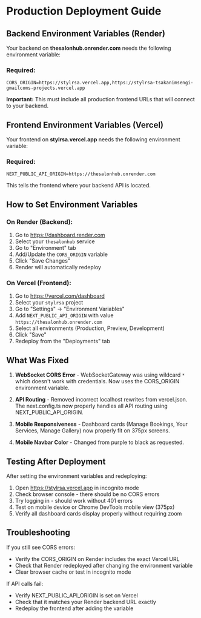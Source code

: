 # Production Deployment Guide

## Backend Environment Variables (Render)

Your backend on **thesalonhub.onrender.com** needs the following environment variable:

### Required:
```
CORS_ORIGIN=https://stylrsa.vercel.app,https://stylrsa-tsakanimsengi-gmailcoms-projects.vercel.app
```

**Important:** This must include all production frontend URLs that will connect to your backend.

## Frontend Environment Variables (Vercel)

Your frontend on **stylrsa.vercel.app** needs the following environment variable:

### Required:
```
NEXT_PUBLIC_API_ORIGIN=https://thesalonhub.onrender.com
```

This tells the frontend where your backend API is located.

## How to Set Environment Variables

### On Render (Backend):
1. Go to https://dashboard.render.com
2. Select your `thesalonhub` service
3. Go to "Environment" tab
4. Add/Update the `CORS_ORIGIN` variable
5. Click "Save Changes"
6. Render will automatically redeploy

### On Vercel (Frontend):
1. Go to https://vercel.com/dashboard
2. Select your `stylrsa` project
3. Go to "Settings" → "Environment Variables"
4. Add `NEXT_PUBLIC_API_ORIGIN` with value `https://thesalonhub.onrender.com`
5. Select all environments (Production, Preview, Development)
6. Click "Save"
7. Redeploy from the "Deployments" tab

## What Was Fixed

1. **WebSocket CORS Error** - WebSocketGateway was using wildcard `*` which doesn't work with credentials. Now uses the CORS_ORIGIN environment variable.

2. **API Routing** - Removed incorrect localhost rewrites from vercel.json. The next.config.ts now properly handles all API routing using NEXT_PUBLIC_API_ORIGIN.

3. **Mobile Responsiveness** - Dashboard cards (Manage Bookings, Your Services, Manage Gallery) now properly fit on 375px screens.

4. **Mobile Navbar Color** - Changed from purple to black as requested.

## Testing After Deployment

After setting the environment variables and redeploying:

1. Open https://stylrsa.vercel.app in incognito mode
2. Check browser console - there should be no CORS errors
3. Try logging in - should work without 401 errors
4. Test on mobile device or Chrome DevTools mobile view (375px)
5. Verify all dashboard cards display properly without requiring zoom

## Troubleshooting

If you still see CORS errors:
- Verify the CORS_ORIGIN on Render includes the exact Vercel URL
- Check that Render redeployed after changing the environment variable
- Clear browser cache or test in incognito mode

If API calls fail:
- Verify NEXT_PUBLIC_API_ORIGIN is set on Vercel
- Check that it matches your Render backend URL exactly
- Redeploy the frontend after adding the variable
